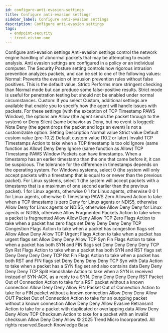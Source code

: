 ```yaml
---
id: configure-anti-evasion-settings
title: Configure anti-evasion settings
sidebar_label: Configure anti-evasion settings
description: Configure anti-evasion settings
tags:
  - endpoint-security
  - trend-vision-one
---
```


 Configure anti-evasion settings Anti-evasion settings control the network engine handling of abnormal packets that may be attempting to evade analysis. Anti evasion settings are configured in a policy or an individual computer. The Security Posture setting controls how rigorous intrusion prevention analyzes packets, and can be set to one of the following values: Normal: Prevents the evasion of intrusion prevention rules without false positives. This is the default value. Strict: Performs more stringent checking than Normal mode but can produce some false-positive results. Strict mode is useful for penetration testing but should not be enabled under normal circumstances. Custom: If you select Custom, additional settings are available that enable you to specify how the agent will handle issues with packets. For these settings (with the exception of TCP Timestamp PAWS Window), the options are Allow (the agent sends the packet through to the system) or Deny Silent (same behavior as Deny, but no event is logged): Note Deny (the agent drops the packet and logs an event) is not a customizable option. Setting Description Normal value Strict value Default custom value (pre-10.2) Default custom value (10.2 or later) Invalid TCP Timestamps Action to take when a TCP timestamp is too old Ignore (same function as Allow) Deny Deny Ignore (same function as Allow) TCP Timestamp PAWS Window Packets can have timestamps. When a timestamp has an earlier timestamp than the one that came before it, it can be suspicious. The tolerance for the difference in timestamps depends on the operating system. For Windows systems, select 0 (the system will only accept packets with a timestamp that is equal to or newer than the previous packet). For Linux systems, select 1 (the system will accept packets with a timestamp that is a maximum of one second earlier than the previous packet). 1 for Linux agents, otherwise 0 1 for Linux agents, otherwise 0 0 1 for Linux agents, otherwise 0 Timestamp PAWS Zero Allowed Action to take when a TCP timestamp is zero Deny for Linux agents or NDIS5, otherwise Allow Deny for Linux agents or NDIS5, otherwise Allow Deny Deny for Linux agents or NDIS5, otherwise Allow Fragmented Packets Action to take when a packet is fragmented Allow Allow Deny Allow TCP Zero Flags Action to take when a packet has zero flags set Deny Deny Deny Deny TCP Congestion Flags Action to take when a packet has congestion flags set Allow Allow Deny Allow TCP Urgent Flags Action to take when a packet has urgent flags set Allow Deny Deny Allow TCP Syn Fin Flags Action to take when a packet has both SYN and FIN flags set Deny Deny Deny Deny TCP Syn Rst Flags Action to take when a packet has both SYN and RST flags set Deny Deny Deny Deny TCP Rst Fin Flags Action to take when a packet has both RST and FIN flags set Deny Deny Deny Deny TCP Syn with Data Action to take when a packet has a SYN flag set and also contains data Deny Deny Deny Deny TCP Split Handshake Action to take when a SYN is received instead of SYN-ACK, as a reply to a SYN. Deny Deny Deny Deny RST Packet Out of Connection Action to take for a RST packet without a known connection Allow Deny Deny Allow FIN Packet Out of Connection Action to take for a FIN packet without a known connection Allow Deny Deny Allow OUT Packet Out of Connection Action to take for an outgoing packet without a known connection Allow Deny Deny Allow Evasive Retransmit Action to take for a packet with duplicated or overlapping data Allow Deny Deny Allow TCP Checksum Action to take for a packet with an invalid checksum Allow Deny Deny Allow © 2025 Trend Micro Incorporated. All rights reserved.Search Knowledge Base